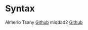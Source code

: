 # Syntax

Almerio Tsany [Github](https://github.com/)
miqdad2 [Github](https://github.com/miqdad1128)
